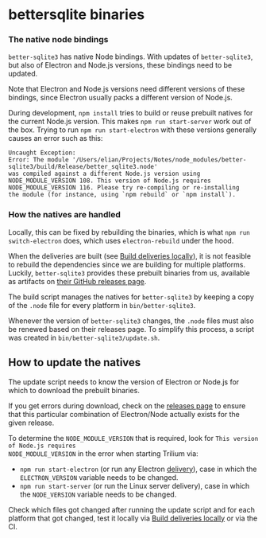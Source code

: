 # bettersqlite binaries
### The native node bindings

`better-sqlite3` has native Node bindings. With updates of `better-sqlite3`, but also of Electron and Node.js versions, these bindings need to be updated.

Note that Electron and Node.js versions need different versions of these bindings, since Electron usually packs a different version of Node.js.

During development, `npm install` tries to build or reuse prebuilt natives for the current Node.js version. This makes `npm run start-server` work out of the box. Trying to run `npm run start-electron` with these versions generally causes an error such as this:

```plain
Uncaught Exception:
Error: The module '/Users/elian/Projects/Notes/node_modules/better-sqlite3/build/Release/better_sqlite3.node'
was compiled against a different Node.js version using
NODE_MODULE_VERSION 108. This version of Node.js requires
NODE_MODULE_VERSION 116. Please try re-compiling or re-installing
the module (for instance, using `npm rebuild` or `npm install`).
```

### How the natives are handled

Locally, this can be fixed by rebuilding the binaries, which is what `npm run switch-electron` does, which uses `electron-rebuild` under the hood.

When the deliveries are built (see <a class="reference-link" href="../../Building%20and%20deployment/Build%20deliveries%20locally.md">Build deliveries locally</a>), it is not feasible to rebuild the dependencies since we are building for multiple platforms. Luckily, `better-sqlite3` provides these prebuilt binaries from us, available as artifacts on [their GitHub releases page](https://github.com/WiseLibs/better-sqlite3/releases/). 

The build script manages the natives for `better-sqlite3` by keeping a copy of the `.node` file for every platform in `bin/better-sqlite3`.

Whenever the version of `better-sqlite3` changes, the `.node` files must also be renewed based on their releases page. To simplify this process, a script was created in `bin/better-sqlite3/update.sh`.

## How to update the natives

The update script needs to know the version of Electron or Node.js for which to download the prebuilt binaries.

If you get errors during download, check on the [releases page](https://github.com/WiseLibs/better-sqlite3/releases/) to ensure that this particular combination of Electron/Node actually exists for the given release.

To determine the `NODE_MODULE_VERSION` that is required, look for `This version of Node.js requires`  
`NODE_MODULE_VERSION` in the error when starting Trilium via:

*   `npm run start-electron` (or run any Electron [delivery](../../Building%20and%20deployment/Build%20deliveries%20locally.md)), case in which the `ELECTRON_VERSION` variable needs to be changed.
*   `npm run start-server` (or run the Linux server delivery), case in which the `NODE_VERSION` variable needs to be changed.

Check which files got changed after running the update script and for each platform that got changed, test it locally via <a class="reference-link" href="../../Building%20and%20deployment/Build%20deliveries%20locally.md">Build deliveries locally</a> or via the CI.